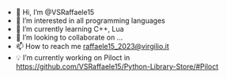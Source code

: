 - 👋 Hi, I’m @VSRaffaele15
- 👀 I’m interested in all programming languages
- 🌱 I’m currently learning C++, Lua
- 💞️ I’m looking to collaborate on ...
- 📫 How to reach me raffaele15_2023@virgilio.it
- 💡 I’m currently working on Piloct in https://github.com/VSRaffaele15/Python-Library-Store/#Piloct

<!---
VSRaffaele15/VSRaffaele15 is a ✨ special ✨ repository because its `README.md` (this file) appears on your GitHub profile.
You can click the Preview link to take a look at your changes.
--->
